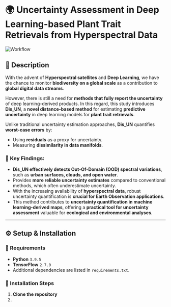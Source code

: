 
# 🌍 Uncertainty Assessment in Deep Learning-based Plant Trait Retrievals from Hyperspectral Data

![Workflow](workflow.png)

## 📌 Description
With the advent of **Hyperspectral satellites** and **Deep Learning**, we have the chance to monitor **biodiversity on a global scale** as a contribution to **global digital data streams**. 

However, there is still a need for **methods that fully report the uncertainty** of deep learning-derived products. In this regard, this study introduces **Dis_UN**, a **novel distance-based method** for estimating **predictive uncertainty** in deep learning models for **plant trait retrievals**.

Unlike traditional uncertainty estimation approaches, **Dis_UN** quantifies **worst-case errors** by:
- Using **residuals** as a proxy for uncertainty.
- Measuring **dissimilarity in data manifolds**.

### 🔹 Key Findings:
- **Dis_UN effectively detects Out-Of-Domain (OOD) spectral variations**, such as **urban surfaces, clouds, and open water**.
- Provides **more reliable uncertainty estimates** compared to conventional methods, which often underestimate uncertainty.
- With the increasing availability of **hyperspectral data**, robust uncertainty quantification is **crucial for Earth Observation applications**.
- This method contributes to **uncertainty quantification in machine learning-derived maps**, offering a **practical tool for uncertainty assessment** valuable for **ecological and environmental analyses**.

---

## ⚙️ Setup & Installation

### **🔹 Requirements**
- **Python** `3.9.5`
- **TensorFlow** `2.7.0`
- Additional dependencies are listed in `requirements.txt`.

### **🔹 Installation Steps**
1. **Clone the repository**
2. 
